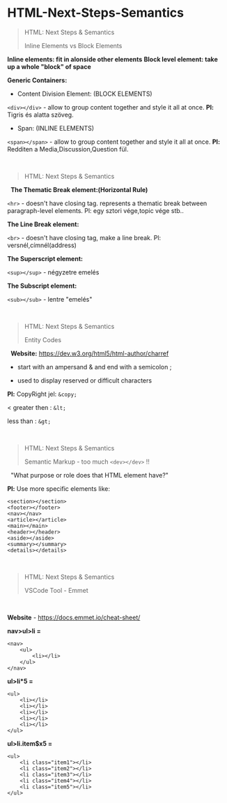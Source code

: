 # HTML-Next-Steps-Semantics
> HTML: Next Steps & Semantics
> 
> Inline Elements vs Block Elements
>
**Inline elements: fit in alonside other elements**
**Block level element: take up a whole "block" of space**


**Generic Containers:**

- Content Division Element: (BLOCK ELEMENTS)

```<div></div>``` - allow to group content together and style it all at once. **Pl:** Tigris és alatta szöveg.

- Span: (INLINE ELEMENTS)

```<span></span>``` - allow to group content together and style it all at once. **Pl:** Redditen a Media,Discussion,Question fül.

&nbsp;
>
> HTML: Next Steps & Semantics
>

&nbsp;
**The Thematic Break element:(Horizontal Rule)**

```<hr>``` - doesn't have closing tag. represents a thematic break between paragraph-level elements. Pl: egy sztori vége,topic vége stb..

**The Line Break element:**

```<br>``` - doesn't have closing tag, make a line break. Pl: versnél,címnél(address)


**The Superscript element:**

```<sup></sup>``` - négyzetre emelés


**The Subscript element:**

```<sub></sub>``` - lentre "emelés"


&nbsp;
>
> HTML: Next Steps & Semantics
> 
> Entity Codes

&nbsp;
**Website:** https://dev.w3.org/html5/html-author/charref

- start with an ampersand & and end with a semicolon ;

- used to display reserved or difficult characters

**Pl:**
CopyRight jel: ```&copy;```

< greater then : ```&lt;``` 

less than : ```&gt;```

&nbsp;
>
> HTML: Next Steps & Semantics
>
> Semantic Markup - too much ```<dev></dev>``` !!
>
&nbsp;
"What purpose or role does that HTML element have?"

**Pl:** Use more specific elements like:
```
<section></section>
<footer></footer>
<nav></nav> 
<article></article>
<main></main>
<header></header>
<aside></aside>
<summary></summary>
<details></details> 
```
&nbsp;
>
> HTML: Next Steps & Semantics
>
> VSCode Tool - Emmet
>
&nbsp;

**Website** - https://docs.emmet.io/cheat-sheet/


**nav>ul>li =**
```
<nav> 
    <ul> 
        <li></li> 
    </ul> 
</nav> 
```
**ul>li*5 =**
```
<ul> 
    <li></li> 
    <li></li>
    <li></li> 
    <li></li> 
    <li></li> 
</ul> 
```
**ul>li.item$x5 =**
```
<ul> 
    <li class="item1"></li> 
    <li class="item2"></li> 
    <li class="item3"></li> 
    <li class="item4"></li> 
    <li class="item5"></li> 
</ul>  
```
